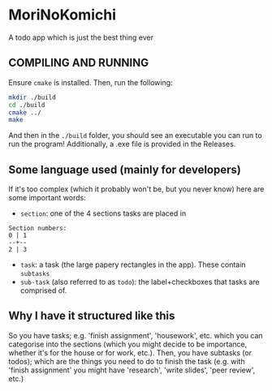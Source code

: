 # MoriNoKomichi
A todo app which is just the best thing ever

## COMPILING AND RUNNING
Ensure `cmake` is installed. Then, run the following:
```bash
mkdir ./build
cd ./build
cmake ../
make
```
And then in the `./build` folder, you should see an executable you can run to run the program! Additionally, a .exe file is provided in the Releases.

## Some language used (mainly for developers)
If it's too complex (which it probably won't be, but you never know) here are some important words:
- `section`: one of the 4 sections tasks are placed in
```
Section numbers:
0 | 1
--+--
2 | 3
```
- `task`: a task (the large papery rectangles in the app). These contain `subtasks`
- `sub-task` (also referred to as `todo`): the label+checkboxes that tasks are comprised of.

## Why I have it structured like this
So you have tasks; e.g. 'finish assignment', 'housework', etc. which you can categorise into the sections (which you might decide to be importance, whether it's for the house or for work, etc.).
Then, you have subtasks (or todos); which are the things you need to do to finish the task (e.g. with 'finish assignment' you might have 'research', 'write slides', 'peer review', etc.)
